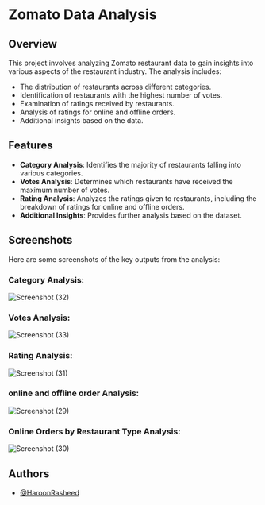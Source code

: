 # Zomato Data Analysis

## Overview

This project involves analyzing Zomato restaurant data to gain insights into various aspects of the restaurant industry. The analysis includes:

- The distribution of restaurants across different categories.
- Identification of restaurants with the highest number of votes.
- Examination of ratings received by restaurants.
- Analysis of ratings for online and offline orders.
- Additional insights based on the data.

## Features

- **Category Analysis**: Identifies the majority of restaurants falling into various categories.
- **Votes Analysis**: Determines which restaurants have received the maximum number of votes.
- **Rating Analysis**: Analyzes the ratings given to restaurants, including the breakdown of ratings for online and offline orders.
- **Additional Insights**: Provides further analysis based on the dataset.

## Screenshots

Here are some screenshots of the key outputs from the analysis:

### **Category Analysis**:
  ![Screenshot (32)](https://github.com/user-attachments/assets/5e96337b-48ef-463f-8036-75e2fde4b645)



### **Votes Analysis**:
  ![Screenshot (33)](https://github.com/user-attachments/assets/a0810bb0-3fac-491a-af8b-5c57f952df1b)



### **Rating Analysis**:
  ![Screenshot (31)](https://github.com/user-attachments/assets/edacd966-9296-4885-b769-cda2962c849b)



### **online and offline order Analysis**:
![Screenshot (29)](https://github.com/user-attachments/assets/e7540e68-4a3f-41e3-a22a-25d6338fec8f)


### **Online Orders by Restaurant Type Analysis**:
![Screenshot (30)](https://github.com/user-attachments/assets/dcc1f1e1-e956-4f8e-8e9c-183e39d969b8)



## Authors

- [@HaroonRasheed](https://github.com/Haroon1056)


